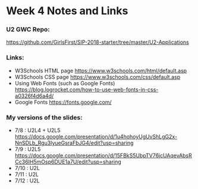 # Week 4 Notes and Links

### U2 GWC Repo:
https://github.com/GirlsFirst/SIP-2018-starter/tree/master/U2-Applications

### Links:
- W3Schools HTML page
	https://www.w3schools.com/html/default.asp
- W3Schools CSS page
	https://www.w3schools.com/css/default.asp
- Using Web Fonts (such as Google Fonts)
	https://blog.logrocket.com/how-to-use-web-fonts-in-css-a0326f4d6a4d/
- Google Fonts
	https://fonts.google.com/

### My versions of the slides:
- 7/8 : U2L4 + U2L5
	https://docs.google.com/presentation/d/1u4hohoyUgUvShLgG2x-NnSDLb_Rgu3IyueGsraFbJG4/edit?usp=sharing
- 7/9 : U2L5
	https://docs.google.com/presentation/d/15FBkS5UbpTV76jcUAqevAbsRCc36IH5mOsp6DUE1a7U/edit?usp=sharing
- 7/10 : U2L
- 7/11 : U2L
- 7/12 : U2L
